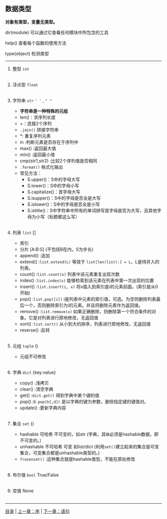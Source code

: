 ## 数据类型


**对象有类型，变量无类型。**

dir(module) 可以通过它查看任何模块中所包含的工具

help() 查看每个函数的使用方法

type(object) 检测类型

-----

1. 整型 `int`
<br><br>

2. 浮点型 `float`
<br><br>

3. 字符串 `str` `' '` , `" "`

    * **字符串是一种特殊的元组**
    * len()：求序列长度
    * +：连接2个序列
    * `.join()` 拼接字符串
    * *: 重复序列元素
    * in :判断元素是否存在于序列中
    * max() :返回最大值
    * min() :返回最小值
    * cmp(str1,str2) :比较2个序列值是否相同
    * `.format()` 格式化输出
    * 常见方法：
        * S.upper()：S中的字母大写
        * S.lower()：S中的字母小写
        * S.capitalize()：首字母大写
        * S.isupper()：S中的字母是否全是大写
        * S.islower()：S中的字母是否全是小写
        * S.istitle()：S中字符串中所有的单词拼写首字母是否为大写，且其他字母为小写（标题都这么写）
<br><br>

4. 列表 `list` []
    * 索引
    * 分片 [A:B:S] (不包括B在内，S为步长)
    * append() :追加
    * extend() :`list.extend(L)` 等效于 `list[len(list):] = L`，L是待并入的列表。
    * count() :`list.count(x)` 列表中该元素重复出现次数
    * index() :`list.index(x)` 能够检索到该元素在列表中第一次出现的位置
    * insert() :`list.insert(i, x)` 将x插入到索引是i的元素前面。(索引是从0开始)
    * pop() :`list.pop([i])` i是列表中元素的索引值，可选。为空则删除列表最后一个，否则删除索引为i的元素。并且将删除元素作为返回值。
    * remove() :`list.remove(x)` 如果正确删除，则删除第一个符合条件的对象。它是对列表进行原地修改，无返回值
    * sort() :`list.sort()` 从小到大的排序，列表进行原地修改，无返回值
    * reverse() :反转
<br><br>

5. 元组 `tuple` ()
    * 元组不可修改
<br><br>

6. 字典 `dict` {key:value}
    * copy() :浅拷贝
    * clear() :清空字典
    * get() :`dict.get()` 得到字典中某个键的值
    * pop() :`D.pop(k[,d])` 是以字典的键为参数，删除指定键的键值对。
    * update() :更新字典内容
<br><br>

7. 集合 `set` {}
    * hashable 可哈希 不可变的，如str (字典，其`键`必须是hashable数据，即不可变的。)
    * unhashable 不可哈希 可变 如list/dict (利用`set()`建立起来的集合是可变集合，可变集合都是unhashable类型的。)
    * `frozenset()` :这种集合就是hashable类型，不能在原处修改
<br><br>

8. 布尔值 `bool` True/False
<br><br>

9. 空值 None
<br><br>

-----

[目录](https://github.com/ykqmain/Learning-Python-with-Git) | [上一章：序](https://github.com/ykqmain/Learning-Python-with-Git/blob/master/text/0.md) | [下一章：语句](https://github.com/ykqmain/Learning-Python-with-Git/blob/master/text/2.md)